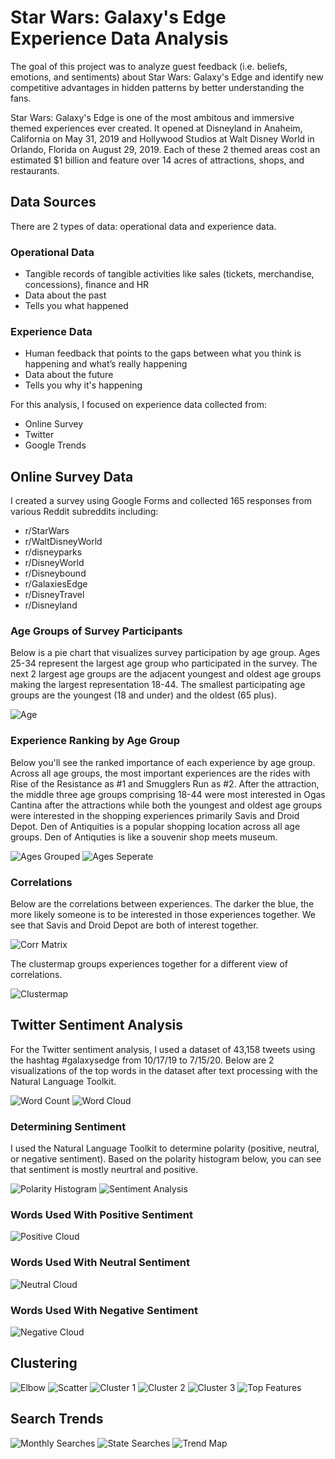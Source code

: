 # Star Wars: Galaxy's Edge Experience Data Analysis
The goal of this project was to analyze guest feedback (i.e. beliefs, emotions, and sentiments) about Star Wars: Galaxy's Edge and identify new competitive advantages in hidden patterns by better understanding the fans.

Star Wars: Galaxy's Edge is one of the most ambitous and immersive themed experiences ever created. It opened at Disneyland in Anaheim, California on May 31, 2019 and Hollywood Studios at Walt Disney World in Orlando, Florida on August 29, 2019. Each of these 2 themed areas cost an estimated $1 billion and feature over 14 acres of attractions, shops, and restaurants.

## Data Sources
There are 2 types of data: operational data and experience data. 

### Operational Data
* Tangible records of tangible activities like sales (tickets, merchandise, concessions), finance and HR
* Data about the past
* Tells you what happened

### Experience Data
* Human feedback that points to the gaps between what you think is happening and what’s really happening
* Data about the future
* Tells you why it's happening

For this analysis, I focused on experience data collected from:
* Online Survey
* Twitter
* Google Trends

## Online Survey Data
I created a survey using Google Forms and collected 165 responses from various Reddit subreddits including: 

* r/StarWars 
* r/WaltDisneyWorld 
* r/disneyparks 
* r/DisneyWorld 
* r/Disneybound 
* r/GalaxiesEdge 
* r/DisneyTravel 
* r/Disneyland

### Age Groups of Survey Participants
Below is a pie chart that visualizes survey participation by age group. Ages 25-34 represent the largest age group who participated in the survey. The next 2 largest age groups are the adjacent youngest and oldest age groups making the largest representation 18-44. The smallest participating age groups are the youngest (18 and under) and the oldest (65 plus).

![Age](images/age.png)

### Experience Ranking by Age Group
Below you'll see the ranked importance of each experience by age group. Across all age groups, the most important experiences are the rides with Rise of the Resistance as #1 and Smugglers Run as #2. After the attraction, the middle three age groups comprising 18-44 were most interested in Ogas Cantina after the attractions while both the youngest and oldest age groups were interested in the shopping experiences primarily Savis and Droid Depot. Den of Antiquities is a popular shopping location across all age groups. Den of Antiquties is like a souvenir shop meets museum.

![Ages Grouped](images/age_grouped.png)
![Ages Seperate](images/age_seperate.png)

### Correlations
Below are the correlations between experiences. The darker the blue, the more likely someone is to be interested in those experiences together. We see that Savis and Droid Depot are both of interest together.

![Corr Matrix](images/corrmatrix.png)

The clustermap groups experiences together for a different view of correlations.

![Clustermap](images/clustermap.png)

## Twitter Sentiment Analysis
For the Twitter sentiment analysis, I used a dataset of 43,158 tweets using the hashtag #galaxysedge from 10/17/19 to 7/15/20. Below are 2 visualizations of the top words in the dataset after text processing with the Natural Language Toolkit.

![Word Count](images/word_count.png)
![Word Cloud](images/word_cloud.png)


### Determining Sentiment
I used the Natural Language Toolkit to determine polarity (positive, neutral, or negative sentiment). Based on the polarity histogram below, you can see that sentiment is mostly neurtral and positive.

![Polarity Histogram](images/polarity_histogram.png)
![Sentiment Analysis](images/sentiment_analysis.png)

### Words Used With Positive Sentiment
![Positive Cloud](images/positive_cloud.png)

### Words Used With Neutral Sentiment
![Neutral Cloud](images/neutral_cloud.png)

### Words Used With Negative Sentiment
![Negative Cloud](images/negative_cloud.png)



## Clustering
![Elbow](images/elbow.png)
![Scatter](images/scatter.png)
![Cluster 1](images/cluster1.png)
![Cluster 2](images/cluster2.png)
![Cluster 3](images/cluster3.png)
![Top Features](images/top_features.png)

## Search Trends
![Monthly Searches](images/monthly_searches.png)
![State Searches](images/state_searches.png)
![Trend Map](images/trend_map.png)
